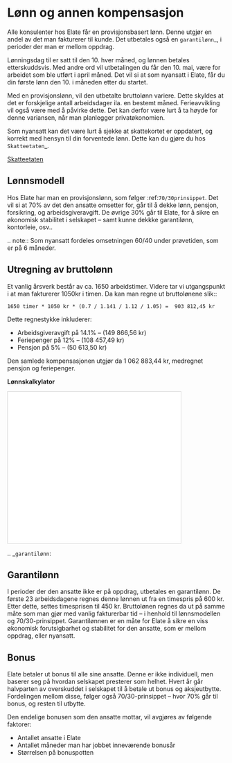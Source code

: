 
# Lønn og annen kompensasjon

Alle konsulenter hos Elate får en provisjonsbasert lønn. Denne utgjør en andel av det man
fakturerer til kunde. Det utbetales også en `garantilønn`_, i perioder der man er mellom
oppdrag.

Lønningsdag til er satt til den 10. hver måned, og lønnen betales etterskuddsvis. Med andre ord
vil utbetalingen du får den 10. mai, være for arbeidet som ble utført i april måned. Det vil si at
som nyansatt i Elate, får du din første lønn den 10. i måneden etter du startet.

Med en provisjonslønn, vil den utbetalte bruttolønn variere. Dette skyldes at det er forskjelige antall
arbeidsdager ila. en bestemt måned. Ferieavvikling vil også være  med å påvirke dette. Det kan derfor
være lurt å ta høyde for denne variansen, når man planlegger privatøkonomien.

Som nyansatt kan det være lurt å sjekke at skattekortet er oppdatert, og korrekt med hensyn til din
forventede lønn. Dette kan du gjøre du hos `Skatteetaten`_.


[Skatteetaten](https://www.skatteetaten.no)


## Lønnsmodell

Hos Elate har man en provisjonslønn, som følger :ref:`70/30prinsippet`. Det vil si at 70%
av det den ansatte omsetter for, går til å dekke lønn, pensjon, forsikring, og arbeidsgiveravgift.
De øvrige 30% går til Elate, for å sikre en økonomisk stabilitet i selskapet – samt kunne dekkke
garantilønn, kontorleie, osv..

.. note::
    Som nyansatt fordeles omsetningen 60/40 under prøvetiden, som er på 6 måneder.



## Utregning av bruttolønn

Et vanlig årsverk består av ca. 1650 arbeidstimer. Videre tar vi utgangspunkt i at man
fakturerer 1050kr i timen. Da kan man regne ut bruttolønene slik::

    1650 timer * 1050 kr * (0.7 / 1.141 / 1.12 / 1.05) =  903 812,45 kr


Dette regnestykke inkluderer:

- Arbeidsgiveravgift på 14.1% – (149 866,56 kr)
- Feriepenger på 12% – (108 457,49 kr)
- Pensjon på 5% – (50 613,50 kr)

Den samlede kompensasjonen utgjør da 1 062 883,44 kr, medregnet pensjon og feriepenger.

**Lønnskalkylator**

<iframe
  src="../widgets/salary-calculator.html"
  style="margin:0; border:1px solid lightgray"
  width="400px"
  height="350px"></iframe>


.. _`garantilønn`:

## Garantilønn

I perioder der den ansatte ikke er på oppdrag, utbetales en garantilønn. De første 23 arbeidsdagene
regnes denne lønnen ut fra en timespris på 600 kr. Etter dette, settes timesprisen til 450 kr. Bruttolønen
regnes da ut på samme måte som man gjør med vanlig fakturerbar tid – i henhold til lønnsmodellen og
70/30-prinsippet. Garantilønnen er en måte for Elate å sikre en viss økonomisk forutsigbarhet og stabilitet
for den ansatte, som er mellom oppdrag, eller nyansatt.



## Bonus

Elate betaler ut bonus til alle sine ansatte. Denne er ikke individuell, men baserer seg på hvordan selskapet
presterer som helhet. Hvert år går halvparten av overskuddet i selskapet til å betale ut bonus og aksjeutbytte.
Fordelingen mellom disse, følger også 70/30-prinsippet – hvor 70% går til bonus, og resten til utbytte.

Den endelige bonusen som den ansatte mottar, vil avgjøres av følgende faktorer:

- Antallet ansatte i Elate
- Antallet måneder man har jobbet inneværende bonusår
- Størrelsen på bonuspotten


